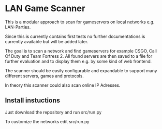 # LAN Game Scanner

This is a modular approach to scan for gameservers on local networks e.g. LAN-Parties.

Since this is currently contains first tests no further documentations is currently available but will be added later.

The goal is to scan a network and find gameservers for example CSGO, Call Of Duty and Team Fortress 2. All found servers are then saved to a file for further evaluation and to display them e.g. by some kind of web frontend.

The scanner should be easily configurable and expandable to support many different servers, games and protocols.

In theory this scanner could also scan online IP Adresses.

## Install instuctions

Just download the repository and run src/run.py

To customize the networks edit src/run.py
